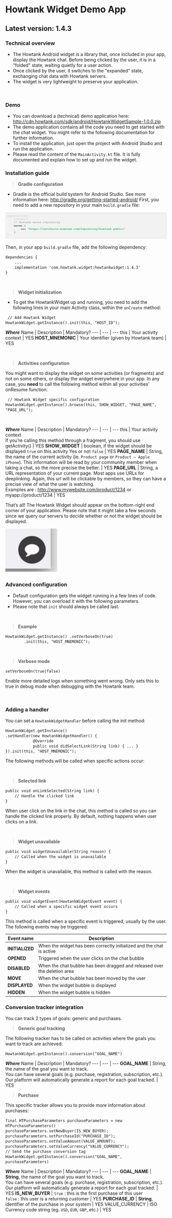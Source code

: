 # Howtank Widget Demo App

## Latest version: 1.4.3

### Technical overview
- The Howtank Android widget is a library that, once included in your app, display the Howtank chat. Before being clicked by the user, it is in a "folded" state, waiting quietly for a user action.
- Once clicked by the user, it switches to the "expanded" state, exchanging chat data with Howtank servers.
- The widget is very lightweight to preserve your application.

</br>

### Demo
- You can download a (technical) demo application here:
http://cdn.howtank.com/sdk/android/HowtankWidgetSample-1.0.0.zip
- The demo application contains all the code you need to get started with the chat widget. You might refer to the following documentation for further information.
- To install the application, just open the project with Android Studio and run the application.
- Please read the content of the `MainActivity.kt` file. It is fully documented and explain how to set up and run the widget.

### Installation guide
>**Gradle configuration**

- Gradle is the official build system for Android Studio. See more information here: http://gradle.org/getting-started-android/
First, you need to add a new repository in your main `build.gradle` file:

![Screenshot](./assets/1.png)

Then, in your app `build.gradle` file, add the following dependency:

```
dependencies {
    ...
    implementation 'com.howtank.widget:howtankwidget:1.4.3'
}
```

</br>

>**Widget initialization**
- To get the HowtankWidget up and running, you need to add the following lines in your main Activity class, within the `onCreate` method:

```
 // Add Howtank Widget
HowtankWidget.getInstance().init(this, "HOST_ID");
```

***Where***
Name | Description | Mandatory?
--- | --- | ---
this | Your activity context | YES 
**HOST_MNEMONIC** | Your identifier (given by Howtank team) | YES 


</br>

>**Activities configuration**

You might want to display the widget on some activities (or fragments) and not on some others, or display the widget everywhere in your app. In any case, you **need** to call the following method within all your activities’ onResume function:

```
 // Howtank Widget specific configuration
HowtankWidget.getInstance().browse(this, SHOW_WIDGET, "PAGE_NAME", "PAGE_URL");
```
</br>

***Where***
Name | Description | Mandatory?
--- | --- | ---
this | Your activity context </br> If you’re calling this method through a fragment, you should use getActivity() | YES 
**SHOW_WIDGET** | boolean, if the widget should be displayed `true` on this activity Yes or not `false` | YES 
**PAGE_NAME** | String, the name of the current activity (ie. `Product page` or `Product – Apple iPhone`). This information will be read by your community member when taking a chat, so the more precise the better. | YES 
**PAGE_URL** | String, a URL representation of your current page. Most apps use URLs for deeplinking. Again, this url will be clickable by members, so they can have a precise view of what the user is watching. </br> Examples are : http://www.mywebsite.com/product/1234 or myapp://product/1234 | YES 

That’s all! The Howtank Widget should appear on the bottom-right end corner of your application. Please note that it might take a few seconds since we query our servers to decide whether or not the widget should be displayed.

![Screenshot](./assets/3.png)


### Advanced configuration

- Default configuration gets the widget running in a few lines of code. However, you can overload it with the following parameters.
- Please note that `init` should always be called last.

</br>

>**Example**
```
HowtankWidget.getInstance() .setVerboseOn(true)
        .init(this, "HOST_MNEMONIC");
```

</br>

>**Verbose mode**
```
setVerboseOn(true|false)
```
Enable more detailed logs when something went wrong. Only sets this to true in debug mode when debugging with the Howtank team.


</br>

### Adding a handler

You can set a `HowtankWidgetHandler` before calling the init method:

```
HowtankWidget.getInstance()
.setHandler(new HowtankWidgetHandler() {
            @Override
            public void didSelectLink(String link) { ... }
}).init(this, "HOST_MNEMONIC");
```

The following methods will be called when specific actions occur:

</br>

>**Selected link**
```
public void onLinkSelected(String link) {
    // Handle the clicked link
}
```

When user click on the link in the chat, this method is called so you can handle the clicked link properly. By default, nothing happens when user clicks on a link.

</br>

>**Widget unavailable**

```
public void widgetUnavailable(String reason) {
    // Called when the widget is unavailable
}
```

When the widget is unavailable, this method is called with the reason.

</br>

>**Widget events**

```
public void widgetEvent(HowtankWidgetEvent event) {
    // Called when a specific widget event occurs
}
```

This method is called when a specific event is triggered, usually by the user. The following events may be triggered:

Event name | Description 
--- | ---
**INITIALIZED** | When the widget has been correctly initialized and the chat is active
**OPENED** | Triggered when the user clicks on the chat bubble
**DISABLED** | When the chat bubble has been dragged and released over the deletion area
**MOVE** | When the chat bubble has been moved by the user
**DISPLAYED** | When the widget bubble is displayed
**HIDDEN** | When the widget bubble is hidden
              
### Conversion tracker integration

You can track 2 types of goals: generic and purchases.

> **Generic goal tracking**

The following tracker has to be called on activities where the goals you want to track are achieved:
```
HowtankWidget.getInstance().conversion("GOAL_NAME")
```

***Where***
Name | Description | Mandatory?
--- | --- | ---
**GOAL_NAME** | String, the name of the goal you want to track. </br> You can have several goals (e.g. purchase, registration, subscription, etc.). </br> Our platform will automatically generate a report for each goal tracked. | YES 


> **Purchase**

This specific tracker allows you to provide more information about purchases:

```
final HTPurchaseParameters purchaseParameters = new HTPurchaseParameters()
purchaseParameters.setNewBuyer(IS_NEW_BUYER);
purchaseParameters.setPurchaseId("PURCHASE_ID");
purchaseParameters.setValueAmount(VALUE_AMOUNT);
purchaseParameters.setValueCurrency("VALUE_CURRENCY");
// Send the purchase conversion tag
HowtankWidget.getInstance().conversion("GOAL_NAME", purchaseParameters)
```

***Where***
Name | Description | Mandatory?
--- | --- | ---
**GOAL_NAME** | **String**, the name of the goal you want to track. </br> You can have several goals (e.g. purchase, registration, subscription, etc.). </br> Our platform will automatically generate a report for each goal tracked. | YES 
**IS_NEW_BUYER** | `true` : this is the first purchase of this user </br> `false` : this user is a returning customer | YES
**PURCHASE_ID** | **String**, identifier of the purchase in your system | YES
VALUE_CURRENCY | ISO Currency code string (eg. `USD`, `EUR`, `GBP`, etc.) | YES

